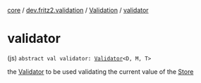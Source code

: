 [core](../../index.md) / [dev.fritz2.validation](../index.md) / [Validation](index.md) / [validator](./validator.md)

# validator

(js) `abstract val validator: `[`Validator`](../-validator/index.md)`<D, M, T>`

the [Validator](../-validator/index.md#dev.fritz2.validation.Validator) to be used validating the current value of the [Store](#)

